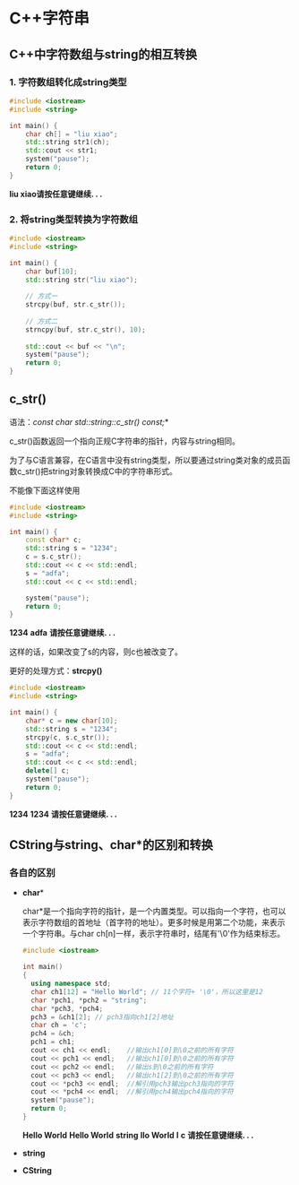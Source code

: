 # C++字符串

## C++中字符数组与string的相互转换

### 1. 字符数组转化成string类型

```c++
#include <iostream>
#include <string>

int main() {
	char ch[] = "liu xiao";
	std::string str1(ch);
	std::cout << str1;
	system("pause");
	return 0;
}
```

**liu xiao请按任意键继续. . .**



### 2. 将string类型转换为字符数组

```c++
#include <iostream>
#include <string>

int main() {
	char buf[10];
	std::string str("liu xiao");
    
    // 方式一
	strcpy(buf, str.c_str());
    
    // 方式二
    strncpy(buf, str.c_str(), 10);
    
	std::cout << buf << "\n";
	system("pause");
	return 0;
}
```



## c_str()

语法：**const char* std::string::c_str() const;**

c_str()函数返回一个指向正规C字符串的指针，内容与string相同。

为了与C语言兼容，在C语言中没有string类型，所以要通过string类对象的成员函数c_str()把string对象转换成C中的字符串形式。

不能像下面这样使用

```c++
#include <iostream>
#include <string>

int main() {
	const char* c;
	std::string s = "1234";
	c = s.c_str();
	std::cout << c << std::endl;
	s = "adfa";
	std::cout << c << std::endl;

	system("pause");
	return 0;
}
```

**1234**
**adfa**
**请按任意键继续. . .**

这样的话，如果改变了s的内容，则c也被改变了。

更好的处理方式：**strcpy()**

```c++
#include <iostream>
#include <string>

int main() {
	char* c = new char[10];
	std::string s = "1234";
	strcpy(c, s.c_str());
	std::cout << c << std::endl;
	s = "adfa";
	std::cout << c << std::endl;
	delete[] c;
	system("pause");
	return 0;
}
```

**1234**
**1234**
**请按任意键继续. . .**



## CString与string、char*的区别和转换

### 各自的区别

- **char***

  char*是一个指向字符的指针，是一个内置类型。可以指向一个字符，也可以表示字符数组的首地址（首字符的地址）。更多时候是用第二个功能，来表示一个字符串。与char ch[n]一样，表示字符串时，结尾有'\\0'作为结束标志。

  ```c++
  #include <iostream>
  
  int main()
  {
  	using namespace std;
  	char ch1[12] = "Hello World"; // 11个字符+ '\0'，所以这里是12
  	char *pch1, *pch2 = "string";
  	char *pch3, *pch4;
  	pch3 = &ch1[2]; // pch3指向ch1[2]地址
  	char ch = 'c';
  	pch4 = &ch;
  	pch1 = ch1;
  	cout << ch1 << endl;    //输出ch1[0]到\0之前的所有字符  
  	cout << pch1 << endl;   //输出ch1[0]到\0之前的所有字符  
  	cout << pch2 << endl;   //输出s到\0之前的所有字符  
  	cout << pch3 << endl;   //输出ch1[2]到\0之前的所有字符  
  	cout << *pch3 << endl;  //解引用pch3输出pch3指向的字符  
  	cout << *pch4 << endl;  //解引用pch4输出pch4指向的字符  
  	system("pause");
  	return 0;
  }
  ```

  **Hello World**
  **Hello World**
  **string**
  **llo World**
  **l**
  **c**
  **请按任意键继续. . .**

  

- **string**

- **CString**